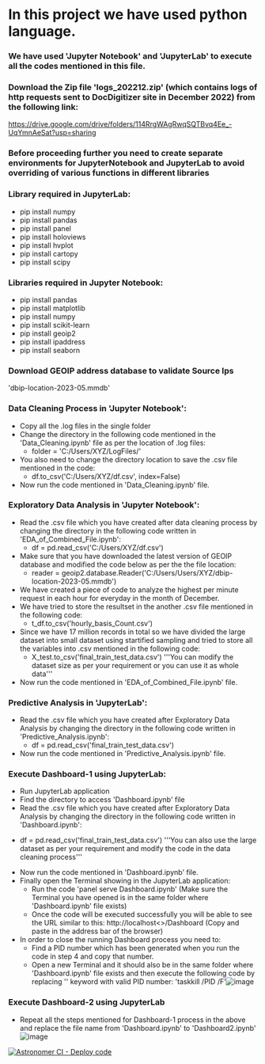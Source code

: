 # In this project we have used python language.
### We have used 'Jupyter Notebook' and 'JupyterLab' to execute all the codes mentioned in this file.
### Download the Zip file 'logs_202212.zip' (which contains logs of http requests sent to DocDigitizer site in December 2022) from the following link:
https://drive.google.com/drive/folders/114RrgWAgRwqSQTBvq4Ee_-UqYmnAeSat?usp=sharing
### Before proceeding further you need to create separate environments for JupyterNotebook and JupyterLab to avoid overriding of various functions in different libraries

### Library required in JupyterLab:
* pip install numpy
* pip install pandas
* pip install panel
* pip install holoviews
* pip install hvplot
* pip install cartopy
* pip install scipy

### Libraries required in Jupyter Notebook:
* pip install pandas
* pip install matplotlib
* pip install numpy
* pip install scikit-learn
* pip install geoip2
* pip install ipaddress
* pip install seaborn

### Download GEOIP address database to validate Source Ips
'dbip-location-2023-05.mmdb'


### Data Cleaning Process in 'Jupyter Notebook':
* Copy all the .log files in the single folder
* Change the directory in the following code mentioned in the 'Data_Cleaning.ipynb' file as per the location of .log files:
   - folder = 'C:/Users/XYZ/LogFiles/'
* You also need to change the directory location to save the .csv file mentioned in the code:
  - df.to_csv('C:/Users/XYZ/df.csv', index=False)
* Now run the code mentioned in 'Data_Cleaning.ipynb' file.

### Exploratory Data Analysis in 'Jupyter Notebook':
* Read the .csv file which you have created after data cleaning process by changing the directory in the following code written in 'EDA_of_Combined_File.ipynb':
  - df = pd.read_csv('C:/Users/XYZ/df.csv')
* Make sure that you have downloaded the latest version of GEOIP database and modified the code below as per the the file location:
  - reader = geoip2.database.Reader('C:/Users/Users/XYZ/dbip-location-2023-05.mmdb')
* We have created a piece of code to analyze the highest per minute request in each hour for everyday in the month of December.
* We have tried to store the resultset in the another .csv file mentioned in the following code:
  - t_df.to_csv('hourly_basis_Count.csv')
* Since we have 17 million records in total so we have divided the large dataset into small dataset using startified sampling and tried to store all the variables into .csv mentioned in the following code:
  - X_test.to_csv('final_train_test_data.csv') '''You can modify the dataset size as per your requirement or you can use it as whole data'''
* Now run the code mentioned in 'EDA_of_Combined_File.ipynb' file.

### Predictive Analysis in 'JupyterLab':
* Read the .csv file which you have created after Exploratory Data Analysis by changing the directory in the following code written in 'Predictive_Analysis.ipynb':
  - df = pd.read_csv('final_train_test_data.csv')
* Now run the code mentioned in 'Predictive_Analysis.ipynb' file.

### Execute Dashboard-1 using JupyterLab:
* Run JupyterLab application
*  Find the directory to access 'Dashboard.ipynb' file
*  Read the .csv file which you have created after Exploratory Data Analysis by changing the directory in the following code written in 'Dashboard.ipynb':
  - df = pd.read_csv('final_train_test_data.csv') '''You can also use the large dataset as per your requirement and modify the code in the data cleaning process'''
* Now run the code mentioned in 'Dashboard.ipynb' file.
* Finally open the Terminal showing in the JupyterLab application:
  - Run the code 'panel serve Dashboard.ipynb' (Make sure the Terminal you have opened is in the same folder where 'Dashboard.ipynb' file exists)
  - Once the code will be executed successfully you will be able to see the URL similar to this: http://localhost<>/Dashboard (Copy and paste in the address bar of the browser)
* In order to close the running Dashboard process you need to:
  - Find a PID number which has been generated when you run the code in step 4 and copy that number.
  - Open a new Terminal and it should also be in the same folder where 'Dashboard.ipynb' file exists and then execute the following code by replacing '<PID>' keyword with valid PID number: 'taskkill /PID <PID> /F'![image](https://github.com/enggabhishek/Out-of-Pattern-Detection/assets/29338852/c1502938-9191-4b71-bfb7-771e0aee2063)

    
### Execute Dashboard-2 using JupyterLab
* Repeat all the steps mentioned for Dashboard-1 process in the above and replace the file name from 'Dashboard.ipynb' to 'Dashboard2.ipynb'
![image](https://github.com/enggabhishek/Out-of-Pattern-Detection/assets/29338852/30d51de0-f405-4eea-acb3-13c3c3933053)

[![Astronomer CI - Deploy code](https://github.com/enggabhishek/Out-of-Pattern-Detection/actions/workflows/deploy-to-astro.yaml/badge.svg?branch=testing)](https://github.com/enggabhishek/Out-of-Pattern-Detection/actions/workflows/deploy-to-astro.yaml)
